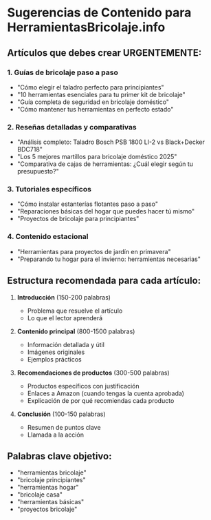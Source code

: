 # Sugerencias de Contenido para HerramientasBricolaje.info

## Artículos que debes crear URGENTEMENTE:

### 1. Guías de bricolaje paso a paso
- "Cómo elegir el taladro perfecto para principiantes"
- "10 herramientas esenciales para tu primer kit de bricolaje"
- "Guía completa de seguridad en bricolaje doméstico"
- "Cómo mantener tus herramientas en perfecto estado"

### 2. Reseñas detalladas y comparativas
- "Análisis completo: Taladro Bosch PSB 1800 LI-2 vs Black+Decker BDC718"
- "Los 5 mejores martillos para bricolaje doméstico 2025"
- "Comparativa de cajas de herramientas: ¿Cuál elegir según tu presupuesto?"

### 3. Tutoriales específicos
- "Cómo instalar estanterías flotantes paso a paso"
- "Reparaciones básicas del hogar que puedes hacer tú mismo"
- "Proyectos de bricolaje para principiantes"

### 4. Contenido estacional
- "Herramientas para proyectos de jardín en primavera"
- "Preparando tu hogar para el invierno: herramientas necesarias"

## Estructura recomendada para cada artículo:

1. **Introducción** (150-200 palabras)
   - Problema que resuelve el artículo
   - Lo que el lector aprenderá

2. **Contenido principal** (800-1500 palabras)
   - Información detallada y útil
   - Imágenes originales
   - Ejemplos prácticos

3. **Recomendaciones de productos** (300-500 palabras)
   - Productos específicos con justificación
   - Enlaces a Amazon (cuando tengas la cuenta aprobada)
   - Explicación de por qué recomiendas cada producto

4. **Conclusión** (100-150 palabras)
   - Resumen de puntos clave
   - Llamada a la acción

## Palabras clave objetivo:
- "herramientas bricolaje"
- "bricolaje principiantes"
- "herramientas hogar"
- "bricolaje casa"
- "herramientas básicas"
- "proyectos bricolaje" 
